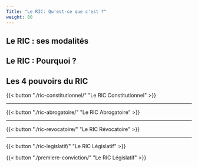 ```yaml
---
Title: "Le RIC: Qu'est-ce que c'est ?"
weight: 80
---
```


## Le RIC : ses modalités

## Le RIC : Pourquoi ?

## Les 4 pouvoirs du RIC


{{< button "./ric-constitutionnel/" "Le RIC Constitutionnel" >}}

<hr/>

{{< button "./ric-abrogatoire/" "Le RIC Abrogatoire" >}}

<hr/>

{{< button "./ric-revocatoire/" "Le RIC Révocatoire" >}}

<hr/>

{{< button "./ric-legislatif/" "Le RIC Législatif" >}}



{{< button "./premiere-conviction/" "Le RIC Législatif" >}}

